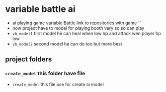 # variable battle ai
- ai playing game variable Battle link to repositories with game ``
- now project have to model for playing booth very so so can play
- `vb_model1` first model he can heal when low hp and attack wen player hp low
- `vb_model2` second model he can do too but more best
## project folders
### `create_model` this folder have file
- `create_model` this file use for create ai model